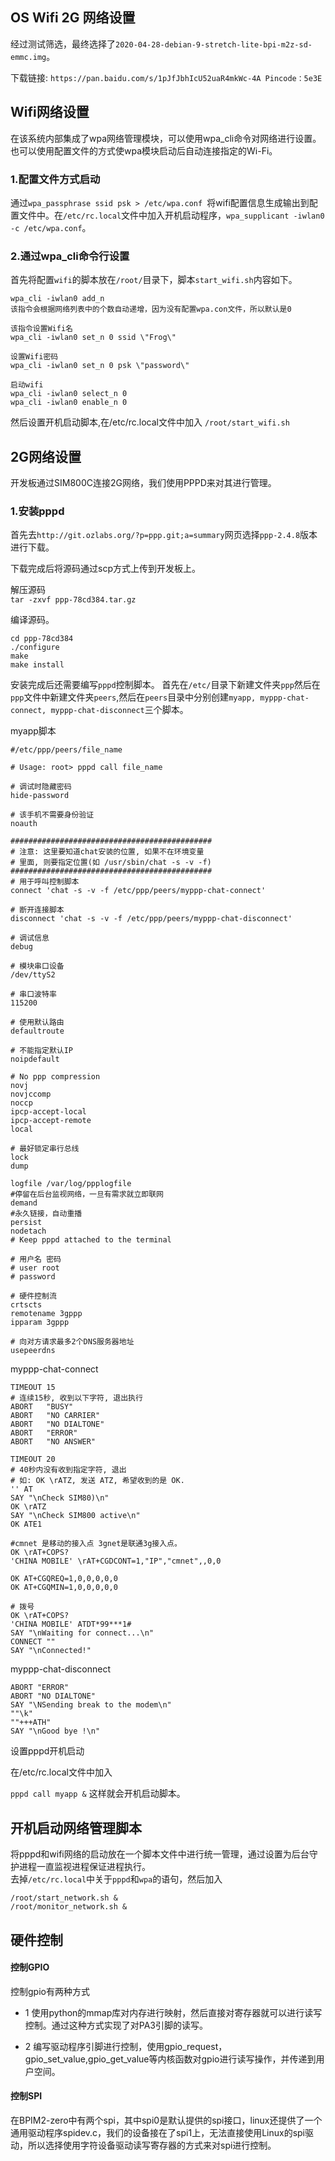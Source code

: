 ## OS Wifi 2G 网络设置

经过测试筛选，最终选择了`2020-04-28-debian-9-stretch-lite-bpi-m2z-sd-emmc.img`。

下载链接: `https://pan.baidu.com/s/1pJfJbhIcU52uaR4mkWc-4A Pincode：5e3E`

## Wifi网络设置

在该系统内部集成了wpa网络管理模块，可以使用wpa_cli命令对网络进行设置。
也可以使用配置文件的方式使wpa模块启动后自动连接指定的Wi-Fi。

### 1.配置文件方式启动
	
通过`wpa_passphrase ssid psk > /etc/wpa.conf `将wifi配置信息生成输出到配置文件中。在`/etc/rc.local`文件中加入开机启动程序，`wpa_supplicant -iwlan0 -c /etc/wpa.conf`。

### 2.通过wpa_cli命令行设置

首先将配置`wifi`的脚本放在`/root/`目录下，脚本`start_wifi.sh`内容如下。

```
wpa_cli -iwlan0 add_n
该指令会根据网络列表中的个数自动递增，因为没有配置wpa.con文件，所以默认是0

该指令设置Wifi名
wpa_cli -iwlan0 set_n 0 ssid \"Frog\"

设置Wifi密码
wpa_cli -iwlan0 set_n 0 psk \"password\"

启动wifi
wpa_cli -iwlan0 select_n 0
wpa_cli -iwlan0 enable_n 0
```

然后设置开机启动脚本,在/etc/rc.local文件中加入
`/root/start_wifi.sh`

## 2G网络设置

开发板通过SIM800C连接2G网络，我们使用PPPD来对其进行管理。

### 1.安装pppd

首先去`http://git.ozlabs.org/?p=ppp.git;a=summary`网页选择`ppp-2.4.8`版本进行下载。

下载完成后将源码通过scp方式上传到开发板上。

解压源码  
`tar -zxvf ppp-78cd384.tar.gz`

编译源码。

```
cd ppp-78cd384
./configure
make
make install
```

安装完成后还需要编写`pppd`控制脚本。
首先在`/etc/`目录下新建文件夹`ppp`然后在`ppp`文件中新建文件夹`peers`,然后在`peers`目录中分别创建`myapp, myppp-chat-connect, myppp-chat-disconnect`三个脚本。

myapp脚本

```
#/etc/ppp/peers/file_name

# Usage: root> pppd call file_name

# 调试时隐藏密码
hide-password

# 该手机不需要身份验证
noauth

#############################################
# 注意: 这里要知道chat安装的位置, 如果不在环境变量
# 里面, 则要指定位置(如 /usr/sbin/chat -s -v -f)
#############################################
# 用于呼叫控制脚本
connect 'chat -s -v -f /etc/ppp/peers/myppp-chat-connect'

# 断开连接脚本
disconnect 'chat -s -v -f /etc/ppp/peers/myppp-chat-disconnect'

# 调试信息
debug

# 模块串口设备
/dev/ttyS2

# 串口波特率
115200

# 使用默认路由
defaultroute 

# 不能指定默认IP
noipdefault 

# No ppp compression 
novj 
novjccomp 
noccp 
ipcp-accept-local 
ipcp-accept-remote 
local 

# 最好锁定串行总线
lock
dump

logfile /var/log/ppplogfile
#停留在后台监视网络，一旦有需求就立即联网
demand
#永久链接，自动重播
persist
nodetach
# Keep pppd attached to the terminal 

# 用户名 密码
# user root
# password

# 硬件控制流
crtscts
remotename 3gppp
ipparam 3gppp

# 向对方请求最多2个DNS服务器地址
usepeerdns

```

myppp-chat-connect

```
TIMEOUT 15
# 连续15秒, 收到以下字符, 退出执行
ABORT   "BUSY" 
ABORT   "NO CARRIER" 
ABORT   "NO DIALTONE" 
ABORT   "ERROR" 
ABORT   "NO ANSWER" 

TIMEOUT 20
# 40秒内没有收到指定字符, 退出
# 如: OK \rATZ, 发送 ATZ, 希望收到的是 OK.
'' AT  
SAY "\nCheck SIM80)\n" 
OK \rATZ
SAY "\nCheck SIM800 active\n" 
OK ATE1

#cmnet 是移动的接入点 3gnet是联通3g接入点。
OK \rAT+COPS?
'CHINA MOBILE' \rAT+CGDCONT=1,"IP","cmnet",,0,0

OK AT+CGQREQ=1,0,0,0,0,0
OK AT+CGQMIN=1,0,0,0,0,0

# 拨号
OK \rAT+COPS?
'CHINA MOBILE' ATDT*99***1#  
SAY "\nWaiting for connect...\n"
CONNECT ""  
SAY "\nConnected!"
```


myppp-chat-disconnect

```
ABORT "ERROR" 
ABORT "NO DIALTONE" 
SAY "\NSending break to the modem\n"
""\k"
""+++ATH" 
SAY "\nGood bye !\n"
```


设置pppd开机启动

在/etc/rc.local文件中加入

`pppd call myapp &` 这样就会开机启动脚本。

## 开机启动网络管理脚本

将pppd和wifi网络的启动放在一个脚本文件中进行统一管理，通过设置为后台守护进程一直监视进程保证进程执行。  
去掉`/etc/rc.local`中关于`pppd`和`wpa`的语句，然后加入


```
/root/start_network.sh &
/root/monitor_network.sh &
```


## 硬件控制

#### 控制GPIO

控制gpio有两种方式

* 1 使用python的mmap库对内存进行映射，然后直接对寄存器就可以进行读写控制。通过这种方式实现了对PA3引脚的读写。

* 2 编写驱动程序引脚进行控制，使用gpio_request，gpio_set_value,gpio_get_value等内核函数对gpio进行读写操作，并传递到用户空间。


#### 控制SPI

在BPIM2-zero中有两个spi，其中spi0是默认提供的spi接口，linux还提供了一个通用驱动程序spidev.c，我们的设备接在了spi1上，无法直接使用Linux的spi驱动，所以选择使用字符设备驱动读写寄存器的方式来对spi进行控制。



